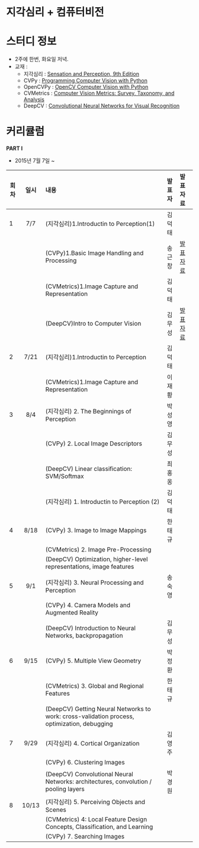 
# 지각심리 + 컴퓨터비전

# 스터디 정보 
* 2주에 한번, 화요일 저녁.
* 교재 : 
  - 지각심리 : [Sensation and Perception, 9th Edition](http://www.amazon.com/Sensation-Perception-CourseMate-Printed-Access/dp/1133958494)
  - CVPy : [Programming Computer Vision with Python](http://www.amazon.com/Programming-Computer-Vision-Python-algorithms/dp/1449316549/)
  - OpenCVPy :  [OpenCV Computer Vision with Python](http://www.amazon.com/OpenCV-Computer-Vision-Python-Joseph/dp/1506080944)
  - CVMetrics : [Computer Vision Metrics: Survey, Taxonomy, and Analysis](http://www.amazon.com/Computer-Vision-Metrics-Taxonomy-Analysis/dp/1430259299/)
  - DeepCV : [Convolutional Neural Networks for Visual Recognition](http://cs231n.stanford.edu/syllabus.html)

# 커리큘럼

<b>PART I</b>
* 2015년 7월 7일 ~ 

|회차| 일시| 내용                                  | 발표자  |              발표자료                    |
|--- |:---:| :-------------------------------------|:-------:|:---------------------------------------- |
| 1  |7/7  |(지각심리)1.Introductin to Perception(1)|김덕태| |
|    |     |(CVPy)1.Basic Image Handling and Processing |송근창|[발표자료](http://nbviewer.ipython.org/github/psygrammer/cav/blob/master/part1/study01/cvpy/Programming_Computer_Vision_with_Python_ch01_Basic_Image_Handling_and_Processing.ipynb)|
|    |     |(CVMetrics)1.Image Capture and Representation |김덕태||
|    |     |(DeepCV)Intro to Computer Vision |김무성|[발표자료](http://nbviewer.ipython.org/github/psygrammer/cav/blob/master/part1/study01/deepcv/Intro_to_Computer_Vision.ipynb)|
| 2  |7/21 |(지각심리)1.Introductin to Perception |김덕태| |
|    |     |(CVMetrics)1.Image Capture and Representation |이재황| |
| 3  |8/4  |(지각심리) 2. The Beginnings of Perception | 박성영 |   |
|    |     |(CVPy) 2. Local Image Descriptors          | 김무성 |   |
|    |     |(DeepCV) Linear classification: SVM/Softmax | 최홍옹|   |
|    |     |(지각심리) 1. Introductin to Perception (2) | 김덕태|   |
| 4  |8/18 |(CVPy) 3. Image to Image Mappings           | 한태규|   |
|    |     |(CVMetrics) 2. Image Pre-Processing         |       |   |
|    |     |(DeepCV)  Optimization, higher-level representations, image features |         |   |
| 5  |9/1  |(지각심리) 3. Neural Processing and Perception | 송숙영|   |
|    |     |(CVPy) 4. Camera Models and Augmented Reality  |       |   |
|    |     |(DeepCV) Introduction to Neural Networks, backpropagation | 김무성 |   |
| 6  |9/15 |(CVPy) 5. Multiple View Geometry            | 박정환 |   |
|    |     |(CVMetrics) 3. Global and Regional Features | 한태규 |   |
|    |     |(DeepCV) Getting Neural Networks to work: cross-validation process, optimization, debugging |  |   |
| 7  |9/29 |(지각심리) 4. Cortical Organization        | 김영주  |   |
|    |     |(CVPy) 6. Clustering Images                |         |   |
|    |     |(DeepCV) Convolutional Neural Networks: architectures, convolution / pooling layers   | 박경원 |   |
| 8  |10/13|(지각심리) 5. Perceiving Objects and Scenes |         |   |
|    |     |(CVMetrics) 4: Local Feature Design Concepts, Classification, and Learning |         |   |
|    |     |(CVPy) 7. Searching Images                 |         |   |
